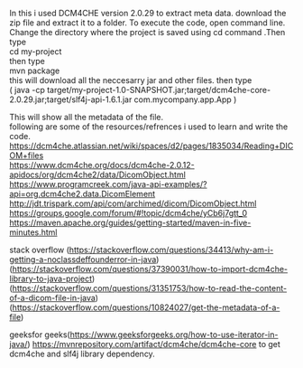 In this i used DCM4CHE version 2.0.29 to extract meta data.
download the zip file and extract it to a folder. 
To execute the code, open command line. Change  the directory where the project is saved using cd command .Then type   
cd my-project  
then type  
mvn package  
this will download all the neccesarry jar and other files.
then type    
( java -cp target/my-project-1.0-SNAPSHOT.jar;target/dcm4che-core-2.0.29.jar;target/slf4j-api-1.6.1.jar com.mycompany.app.App ) 

This will show all the metadata of the file.  
following are some of the resources/refrences i used to learn and write the code.  
https://dcm4che.atlassian.net/wiki/spaces/d2/pages/1835034/Reading+DICOM+files     
https://www.dcm4che.org/docs/dcm4che-2.0.12-apidocs/org/dcm4che2/data/DicomObject.html   
https://www.programcreek.com/java-api-examples/?api=org.dcm4che2.data.DicomElement
http://jdt.trispark.com/api/com/archimed/dicom/DicomObject.html   
https://groups.google.com/forum/#!topic/dcm4che/yCb6j7gtt_0  
https://maven.apache.org/guides/getting-started/maven-in-five-minutes.html 

stack overflow
(https://stackoverflow.com/questions/34413/why-am-i-getting-a-noclassdeffounderror-in-java)
(https://stackoverflow.com/questions/37390031/how-to-import-dcm4che-library-to-java-project)
(https://stackoverflow.com/questions/31351753/how-to-read-the-content-of-a-dicom-file-in-java)
(https://stackoverflow.com/questions/10824027/get-the-metadata-of-a-file)

geeksfor geeks(https://www.geeksforgeeks.org/how-to-use-iterator-in-java/)
https://mvnrepository.com/artifact/dcm4che/dcm4che-core   to get dcm4che and slf4j library dependency.
